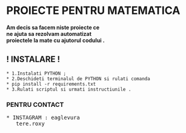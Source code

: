 # PROIECTE PENTRU MATEMATICA



**Am decis sa facem niste proiecte ce  
ne ajuta sa rezolvam automatizat  
proiectele la mate cu ajutorul codului .**  


## ! INSTALARE !  
```
* 1.Instalati PYTHON ;  
* 2.Deschideti terminalul de PYTHON si rulati comanda  
* pip install -r requirements.txt  
* 3.Rulati scriptul si urmati instructiunile .  
```
### PENTRU CONTACT  

<pre>
* INSTAGRAM : eaglevura  
&nbsp;&nbsp;&nbsp;tere.roxy  
</pre>